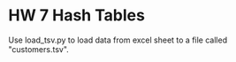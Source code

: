 # HW 7 Hash Tables

Use load\_tsv.py to load data from excel sheet to
a file called "customers.tsv".
